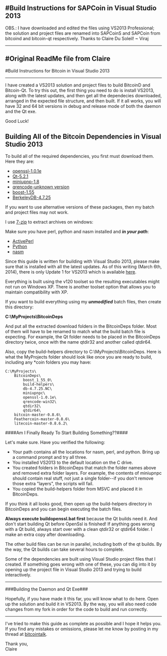 #Build Instructions for SAPCoin in Visual Studio 2013
----------
OBS.: I have downloaded and edited the files using VS2013 Professional;
the solution and project files are renamed into SAPCoinS and SAPCoin 
from bitcoind and bitcoin-qt respectively. Thanks to Claire Du Soleil! ~ Viraj

----------
#Original ReadMe file from Claire
----------

#Build Instructions for Bitcoin in Visual Studio 2013

----------

I have created a VS2013 solution and project files to build BitcoinD and Bitcoin-Qt.  To try this out, the first thing you need to do is install VS2013, along with the latest updates, and then get all the dependecies downloaded, arranged in the expected file structure, and then built.  If it all works, you will have 32 and 64 bit versions in debug and release mode of both the daemon and the Qt exe.

Good Luck!


## Building All of the Bitcoin Dependencies in Visual Studio 2013 ##

To build all of the required dependencies, you first must download them.  Here they are:

- [openssl-1.0.1e](http://www.openssl.org/source/openssl-1.0.1e.tar.gz)
- [Qt-5.2.1](http://download.qt-project.org/official_releases/qt/5.2/5.2.1/single/qt-everywhere-opensource-src-5.2.1.7z)
- [miniupnp-1.8](http://miniupnp.free.fr/files/download.php?file=miniupnpc-1.8.20131209.tar.gz)
- [qrencode-unknown version](http://qrencode-win32.googlecode.com/archive/681f2ea7a41f919486d9932b3352a2e6920e1cb9.zip)
- [boost-1.55](http://softlayer-dal.dl.sourceforge.net/project/boost/boost/1.55.0/boost_1_55_0.zip)
- [BerkeleyDB-4.7.25](http://download.oracle.com/berkeley-db/db-4.7.25.NC.tar.gz)

If you want to use alternative versions of these packages, then my batch and project files may not work.  

I use [7-zip](http://www.7-zip.org/download.html) to extract archives on windows:


Make sure you have perl, python and nasm installed and ***in your path***:

- [ActivePerl](http://www.activestate.com/activeperl/downloads)
- [Python](http://www.python.org/download/releases/)
- [nasm](http://sourceforge.net/projects/nasm/files/latest/download)


Since this guide is written for building with Visual Studio 2013, please make sure that is installed with all the latest updates.  As of this writing (March 6th, 2014), there is only Update 1 for VS2013 which is available [here](http://download.microsoft.com/download/8/2/6/826E264A-729E-414A-9E67-729923083310/VSU1/VS2013.1.exe).

Everything is built using the v120 toolset so the resulting executables might not run on Windows XP.  There is another toolset option that allows you to maintain compatibility with XP.  

If you want to build everything using my ***unmodified*** batch files, then create this directory:

**C:\MyProjects\BitcoinDeps**

And put all the extracted download folders in the BitcoinDeps folder.  Most of them will have to be renamed to match what the build batch file is expecting.  For example, the Qt folder needs to be placed in the BitcoinDeps directory twice, once with the name qtdir32 and another called qtdir64.

Also, copy the build-helpers directory to C:\MyProjects\BitcoinDeps.  Here is what the MyProjects folder should look like once you are ready to build, including any *coin folders you may have:

    C:\MyProjects\
        BitcoinDeps\
            boost_1_55_0\
            build-helpers\
            db-4.7.25.NC\
            miniupnpc\
            openssl-1.0.1e\
            qrencode-win32\
            qtdir32\
            qtdir64\
        bitcoin-master-0.8.6\
        Feathercoin-master-0.8.6\
        litecoin-master-0.8.6.2\


####Am I Finally Ready To Start Building Something??####

Let's make sure.  Have you verified the following:

- Your path contains all the locations for nasm, perl, and python.  Bring up a command prompt and try all three.
- You installed VS2013 to the default location on the C drive.
- You created folders in BitcoinDeps that match the folder names above and removed extra folder layers.  For example, the contents of miniupnpc should contain real stuff, not just a single folder--if you don't remove those extra "layers", the scripts will fail.
- You copied the build-helpers folder from MSVC and placed it in BitcoinDeps.

If you think it all looks good, then open up the build-helpers directory in BitcoinDeps and you can begin executing the batch files. 

**Always execute buildopenssl.bat first** because the Qt builds need it.  And don't start building Qt before OpenSsl is finished!  If anything goes wrong with a Qt build, always start over with a clean qtdir32 or qtdir64 folder. I make an extra copy after downloading.

The other build files can be run in parallel, including both of the qt builds.  By the way, the Qt builds can take several hours to complete.

Some of the dependencies are built using Visual Studio project files that I created.  If something goes wrong with one of these, you can dig into it by opening up the project file in Visual Studio 2013 and trying to build interactively.


----------
###Building the Daemon and Qt Exe###

Hopefully, if you have made it this far, you will know what to do here.  Open up the solution and build it in VS2013.  By the way, you will also need code changes from my fork in order for the code to build and run correctly.  

----------



I've tried to make this guide as complete as possible and I hope it helps you. If you find any mistakes or omissions, please let me know by posting in my thread at [bitcointalk](https://bitcointalk.org/index.php?topic=349094).

Thank you,<br/>Claire
